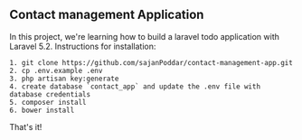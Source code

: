 ## Contact management  Application

In this project, we're learning how to build a laravel todo application with Laravel 5.2.
Instructions for installation:

    1. git clone https://github.com/sajanPoddar/contact-management-app.git
    2. cp .env.example .env
    3. php artisan key:generate 
    4. create database `contact_app` and update the .env file with database credentials
    5. composer install
    6. bower install
    

That's it!
